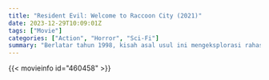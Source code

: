 ```yaml
---
title: "Resident Evil: Welcome to Raccoon City (2021)"
date: 2023-12-29T10:09:01Z
tags: ["Movie"]
categories: ["Action", "Horror", "Sci-Fi"]
summary: "Berlatar tahun 1998, kisah asal usul ini mengeksplorasi rahasia Spencer Mansion yang misterius dan Raccoon City yang bernasib buruk."
---
```


<mux-player stream-type="on-demand"
src="https://kp3d-my.sharepoint.com/personal/ryoo_kp3d_onmicrosoft_com/_layouts/15/download.aspx?share=ERwQb8M6hrJKlT2BW-4QB78B7D3nbMMC8T13ctD3b0Ddog" prefer-playback="mse" controls>

</mux-player>


{{< movieinfo id="460458" >}}

<script src="https://cdn.jsdelivr.net/npm/@mux/mux-player"></script>

 <script type="application/ld+json ">
{
"@context": "https://schema.org/",
"@type": "VideoObject",
"name": "Resident Evil: Welcome to Raccoon City",
"contentUrl": "https://stream.mux.com/SmBmXq8EXVQGZ02XwC4tWyfbkVgjIzNGrXWcc1FTp02X4.m3u8",
"thumbnailUrl": "https://www.themoviedb.org/t/p/original/7MQVmsC7i6Z5tnKxQC62zBKU3Dx.jpg?width=314&fit_mode=preserve&time=25",
"uploadDate": "2023-12-18T18:45:11Z",
}

</script>

